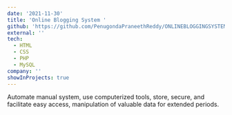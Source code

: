 ```yaml
---
date: '2021-11-30'
title: 'Online Blogging System '
github: 'https://github.com/PenugondaPraneethReddy/ONLINEBLOGGINGSYSTEM/tree/main'
external: ''
tech:
  - HTML
  - CSS
  - PHP
  - MySQL
company: ''
showInProjects: true
---
```


Automate manual system, use computerized tools, store, secure, and facilitate easy access, manipulation of valuable data for extended periods.